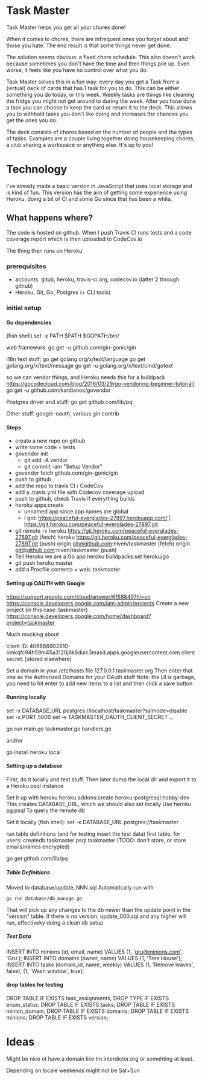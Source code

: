 # Task Master
Task Master helps you get all your chores done!

When it comes to chores, there are infrequent ones you forget about and those you hate. The end result is that some things never get done.

The solution seems obvious: a fixed chore schedule. This also doesn't work because sometimes you don't have the time and then things pile up. Even worse, it feels like you have no control over what you do.

Task Master solves this in a fun way: every day you get a Task from a (virtual) deck of cards that has 1 task for you to do. This can be either something you do today, or this week. Weekly tasks are things like cleaning the fridge you might not get around to during the week. After you have done a task you can choose to keep the card or return it to the deck. This allows you to withhold tasks you don't like doing and increases the chances you get the ones you do.

The deck consists of chores based on the number of people and the types of tasks. Examples are a couple living together doing housekeeping chores, a club sharing a workspace or anything else. It's up to you!

# Technology

I've already made a basic version in JavaScript that uses local storage and is kind of fun. This version has the aim of getting some experience using Heroku, doing a bit of CI and some Go since that has been a while.


## What happens where?

The code is hosted on github. When I push Travis CI runs tests and a code coverage report which is then uploaded to CodeCov.io

The thing then runs on Heroku

### prerequisites

- accounts: gitub, heroku, travis-ci.org, codecov.io (latter 2 through github)
- Heroku, Git, Go, Postgres (+ CLI tools)

### initial setup

#### Go dependencies

(fish shell)
set -x PATH $PATH $GOPATH/bin/

web framework:
go get -u github.com/gin-gonic/gin

i18n text stuff:
go get golang.org/x/text/language
go get golang.org/x/text/message
go get -u golang.org/x/text/cmd/gotext

so we can vendor things, and Heroku needs this for a buildpack
https://gocodecloud.com/blog/2016/03/29/go-vendoring-beginner-tutorial/
go get -u github.com/kardianos/govendor

Postgres driver and stuff:
go get github.com/lib/pq

Other stuff: google-oauth, various gin contrib

#### Steps

- create a new repo on github
- write some code + tests
- govendor init
	- git add -A vendor
	- git commit -am "Setup Vendor"
- govendor fetch github.com/gin-gonic/gin	
- push to github
- add the repo to travis CI / CodeCov
- add a .travis.yml file with Codecov coverage upload
- push to github, check Travis if everything builds
- heroku apps:create
	- unnamed app since app names are global
	- I got: https://peaceful-everglades-27897.herokuapp.com/ | https://git.heroku.com/peaceful-everglades-27897.git
- git remote -v
	heroku	https://git.heroku.com/peaceful-everglades-27897.git (fetch)
	heroku	https://git.heroku.com/peaceful-everglades-27897.git (push)
	origin	git@github.com:niven/taskmaster (fetch)
	origin	git@github.com:niven/taskmaster (push)	
- Tell Heroku we are a Go app
	heroku buildpacks:set heroku/go
- git push heroku master
- add a Procfile
	contents = web: taskmaster
	
#### Setting up OAUTH with Google

https://support.google.com/cloud/answer/6158849?hl=en
https://console.developers.google.com/iam-admin/projects
Create a new project (in this case: taskmaster)
https://console.developers.google.com/home/dashboard?project=taskmaster

Much mucking about

client ID:
406866902910-omkqfc94h59m45a3120j6k6duic3masd.apps.googleusercontent.com
client secret:
[stored elsewhere]

Set a domain in your /etc/hosts file
127.0.0.1	taskmaster.org
Then enter that one as the Authorized Domains for your OAuth stuff
Note: the UI is garbage, you need to hit enter to add new items to a list and then click a save button


#### Running locally

set -x DATABASE_URL postgres://localhost/taskmaster\?sslmode=disable
set -x PORT 5000
set -x TASKMASTER_OAUTH_CLIENT_SECRET ...

go run main.go taskmaster.go handlers.go

and/or

go install
heroku local


#### Setting up a database

First, do it locally and test stuff. Then later dump the local dir and export it to a Heroku psql instance

Set it up with heroku
heroku addons:create heroku-postgresql:hobby-dev
This creates DATABASE_URL, which we should also set locally
Use 
	heroku pg:psql
To query the remote db

Set it locally (fish shell):
set -x DATABASE_URL postgres://taskmaster

run table definitions (and for testing insert the test data)
first table, for users:
createdb taskmaster
psql taskmaster
(TODO: don't store, or store emails/names encrypted)

go get github.com/lib/pq

##### Table Definitions

Moved to database/update_NNN.sql
Automatically run with

	go run database/db_manage.go

That will pick up any changes to the db newer than the update point in the "version" table.
If there is no version, update_000.sql and any higher will run, effectiveky doing a clean db setup

##### Test Data

INSERT INTO minions (id, email, name) VALUES (1, 'gru@minions.com', 'Gru');
INSERT INTO domains (owner, name) VALUES (1, 'Tree House');
INSERT INTO tasks (domain_id, name, weekly) VALUES (1, 'Remove leaves', false), (1, 'Wash window', true);

#### drop tables for testing
DROP TABLE IF EXISTS task_assignments;
DROP TYPE IF EXISTS enum_status;
DROP TABLE IF EXISTS tasks;
DROP TABLE IF EXISTS minion_domain;
DROP TABLE IF EXISTS domains;
DROP TABLE IF EXISTS minions;
DROP TABLE IF EXISTS version;


# Ideas

Might be nice ot have a domain like tm.interdictor.org or somehting at least.

Depending on locale weekends might not be Sat+Sun
